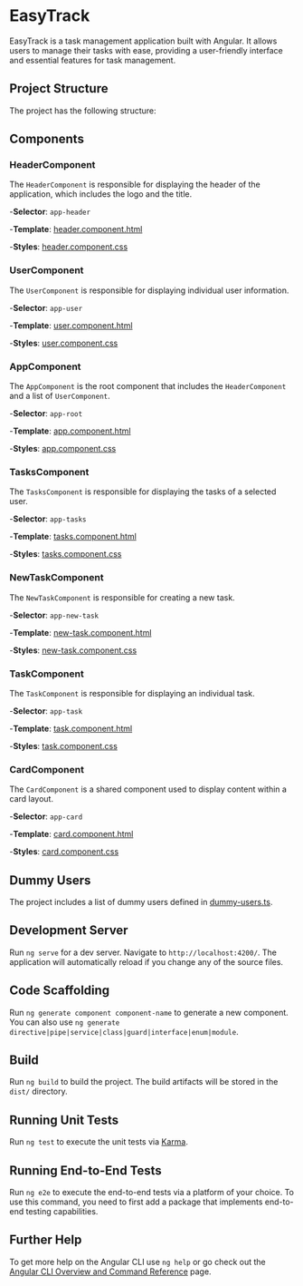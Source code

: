 
# EasyTrack

EasyTrack is a task management application built with Angular. It allows users to manage their tasks with ease, providing a user-friendly interface and essential features for task management.

## Project Structure

The project has the following structure:

## Components

### HeaderComponent

The `HeaderComponent` is responsible for displaying the header of the application, which includes the logo and the title.

-**Selector**: `app-header`

-**Template**: [header.component.html](src/app/header/header/header.component.html)

-**Styles**: [header.component.css](src/app/header/header/header.component.css)

### UserComponent

The `UserComponent` is responsible for displaying individual user information.

-**Selector**: `app-user`

-**Template**: [user.component.html](src/app/user/user/user.component.html)

-**Styles**: [user.component.css](src/app/user/user/user.component.css)

### AppComponent

The `AppComponent` is the root component that includes the `HeaderComponent` and a list of `UserComponent`.

-**Selector**: `app-root`

-**Template**: [app.component.html](src/app/app.component.html)

-**Styles**: [app.component.css](src/app/app.component.css)

### TasksComponent

The `TasksComponent` is responsible for displaying the tasks of a selected user.

-**Selector**: `app-tasks`

-**Template**: [tasks.component.html](src/app/components/tasks/tasks.component.html)

-**Styles**: [tasks.component.css](src/app/components/tasks/tasks.component.css)

### NewTaskComponent

The `NewTaskComponent` is responsible for creating a new task.

-**Selector**: `app-new-task`

-**Template**: [new-task.component.html](src/app/components/tasks/new-task/new-task.component.html)

-**Styles**: [new-task.component.css](src/app/components/tasks/new-task/new-task.component.css)

### TaskComponent

The `TaskComponent` is responsible for displaying an individual task.

-**Selector**: `app-task`

-**Template**: [task.component.html](src/app/components/tasks/task/task.component.html)

-**Styles**: [task.component.css](src/app/components/tasks/task/task.component.css)

### CardComponent

The `CardComponent` is a shared component used to display content within a card layout.

-**Selector**: `app-card`

-**Template**: [card.component.html](src/app/shared/card/card.component.html)

-**Styles**: [card.component.css](src/app/shared/card/card.component.css)

## Dummy Users

The project includes a list of dummy users defined in [dummy-users.ts](src/app/dummy-users.ts).

## Development Server

Run `ng serve` for a dev server. Navigate to `http://localhost:4200/`. The application will automatically reload if you change any of the source files.

## Code Scaffolding

Run `ng generate component component-name` to generate a new component. You can also use `ng generate directive|pipe|service|class|guard|interface|enum|module`.

## Build

Run `ng build` to build the project. The build artifacts will be stored in the `dist/` directory.

## Running Unit Tests

Run `ng test` to execute the unit tests via [Karma](https://karma-runner.github.io).

## Running End-to-End Tests

Run `ng e2e` to execute the end-to-end tests via a platform of your choice. To use this command, you need to first add a package that implements end-to-end testing capabilities.

## Further Help

To get more help on the Angular CLI use `ng help` or go check out the [Angular CLI Overview and Command Reference](https://angular.io/cli) page.
